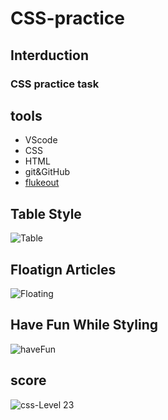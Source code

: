 # CSS-practice


## Interduction
### CSS practice task


## tools
- VScode
- CSS
- HTML
- git&GitHub 
- [flukeout](https://flukeout.github.io/)

## Table Style
![Table](https://user-images.githubusercontent.com/126170946/222826584-1ad9c059-bd6e-43c1-885e-6041893a11f8.JPG)


## Floatign Articles
![Floating](https://user-images.githubusercontent.com/126170946/222828558-4f823f4e-e272-487e-9326-034c6192a1bf.JPG)


## Have Fun While Styling
![haveFun](https://user-images.githubusercontent.com/126170946/222826502-5bcf5cc8-b3b5-4a6a-b46e-754f8a83e455.JPG)

## score 
![css-Level 23](https://user-images.githubusercontent.com/126170946/222961511-31cf93fa-9906-49c7-a1c6-f6319315a8c9.JPG)

